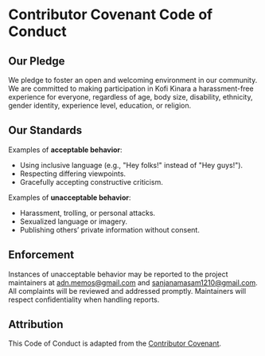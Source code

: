 # Contributor Covenant Code of Conduct

## Our Pledge

We pledge to foster an open and welcoming environment in our community. We are committed to making participation in Kofi Kinara a harassment-free experience for everyone, regardless of age, body size, disability, ethnicity, gender identity, experience level, education, or religion.

## Our Standards

Examples of **acceptable behavior**:

- Using inclusive language (e.g., "Hey folks!" instead of "Hey guys!").
- Respecting differing viewpoints.
- Gracefully accepting constructive criticism.

Examples of **unacceptable behavior**:

- Harassment, trolling, or personal attacks.
- Sexualized language or imagery.
- Publishing others’ private information without consent.

## Enforcement

Instances of unacceptable behavior may be reported to the project maintainers at adn.memos@gmail.com and sanjanamasam1210@gmail.com. All complaints will be reviewed and addressed promptly. Maintainers will respect confidentiality when handling reports.

## Attribution

This Code of Conduct is adapted from the [Contributor Covenant](https://www.contributor-covenant.org/version/2/1/code_of_conduct/).
